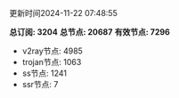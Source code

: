 更新时间2024-11-22 07:48:55

**总订阅: 3204**
**总节点: 20687**
**有效节点: 7296**
- v2ray节点: 4985
- trojan节点: 1063
- ss节点: 1241
- ssr节点: 7
